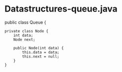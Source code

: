 # Datastructures-queue.java
public class Queue {

    private class Node {
        int data;
        Node next;

        public Node(int data) {
            this.data = data;
            this.next = null;
        }
    }
